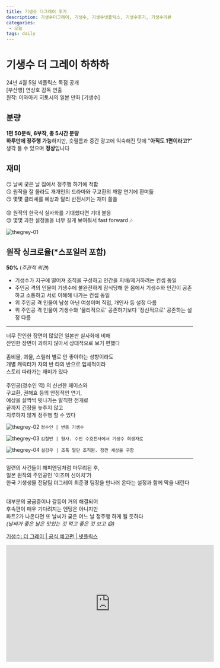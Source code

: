 ```yaml
---
title: 기생수 더그레이 후기
description: 기생수더그레이, 기생수, 기생수넷플릭스, 기생수후기, 기생수리뷰
categories:
 - 오늘
tags: daily
---
```


# 기생수 더 그레이 하하하
24년 4월 5일 넥플릭스 독점 공개<br>
[부산행] 연상호 감독 연출<br>
원작: 이와아키 히토시의 일본 만화 [기생수]<br>

## 분량
**1편 50분씩, 6부작, 총 5시간 분량** <br>
**하루만에 정주행 가능**하지만, 숏필름과 중간 광고에 익숙해진 탓에 "**아직도 1편이라고?**" 생각 들 수 있으며 **정상**입니다

## 재미
:smirk: 날씨 궂은 날 집에서 정주행 하기에 적합<br>
:smirk: 원작을 잘 몰라도 개개인의 드라마와 구교환의 깨알 연기에 환며듦<br>
:smirk: 몇몇 클리셰를 예상과 달리 반전시키는 재미 쏠쏠<br>
<br>
:sweat: 원작의 한국식 실사화를 기대했다면 기대 불응<br>
:sweat: 몇몇 과한 설정들을 너무 길게 보여줘서 fast forward :notes:<br>

![thegrey-01](https://github.com/ybybgo/ybybgo.github.io/assets/166905971/f1172d5c-4230-4b47-94c2-aa2176d8261b)

## 원작 싱크로율(*스포일러 포함)

**50%** (*주관적 의견*)
- 기생수가 지구에 떨어져 조직을 구성하고 인간을 지배/제거하려는 컨셉 동일
- 주인공 격의 인물이 기생수에 불완전하게 잠식당해 한 몸에서 기생수와 인간이 공존하고 소통하고 서로 이해해 나가는 컨셉 동일
- 위 주인공 격 인물이 남성 아닌 여성이며 직업, 개인사 등 설정 다름
- 위 주인공 격 인물이 기생수와 '물리적으로' 공존하기보다 '정신적으로' 공존하는 설정 다름

---
너무 잔인한 장면이 많았던 일본판 실사화에 비해<br>
잔인한 장면이 과하지 않아서 상대적으로 보기 편했다<br>
<br>
좀비물, 괴물, 스릴러 별로 안 좋아하는 성향이라도<br>
개별 캐릭터가 자의 반 타의 반으로 입체적이라<br>
스토리 따라가는 재미가 있다<br>
<br>
주인공(정수인 역) 의 신선한 페이스와<br>
구교환, 권해효 등의 안정적인 연기,<br>
예상을 살짝씩 빗나가는 발칙한 전개로<br>
끝까지 긴장을 늦추지 않고<br>
지루하지 않게 정주행 할 수 있다<br>

![thegrey-02](https://github.com/ybybgo/ybybgo.github.io/assets/166905971/ee905870-0180-408e-90ab-41f95ccd83d7)
`정수인 | 변종 기생수`


![thegrey-03](https://github.com/ybybgo/ybybgo.github.io/assets/166905971/68b0c0f9-259e-4309-98a4-75ba4d76aaa3)
`김철민 | 형사. 수인 수호천사에서 기생수 희생자로`

![thegrey-04](https://github.com/ybybgo/ybybgo.github.io/assets/166905971/4e1b685d-69b5-4cb2-8a87-f7b62925348e)
`설강우 | 조폭 말단 조직원. 잠깐 세상을 구함`

---
일련의 사건들이 해피엔딩처럼 마무리된 후,<br>
일본 원작의 주인공인 '이즈미 신이치'가<br>
한국 기생생물 전담팀 더그레이 최준경 팀장을 만나러 온다는 설정과 함께 막을 내린다 
<br><br>

대부분의 궁금증이나 갈등이 거의 해결되어<br>
후속편이 매우 기다려지는 엔딩은 아니지만<br>
파트2가 나온다면 또 날씨가 궂은 어느 날 정주행 하게 될 듯하다 <br>
*(날씨가 좋은 날은 맛있는 것 먹고 좋은 것 보고 :smile:)*


[기생수: 더 그레이 | 공식 예고편 | 넷플릭스](https://www.youtube.com/watch?v=SurkFjqVfRc)
<iframe width="560" height="315" src="https://www.youtube.com/embed/SurkFjqVfRc?si=bT1HXC7rHT_YXQyd" title="YouTube video player" frameborder="0" allow="accelerometer; autoplay; clipboard-write; encrypted-media; gyroscope; picture-in-picture; web-share" referrerpolicy="strict-origin-when-cross-origin" allowfullscreen></iframe>



